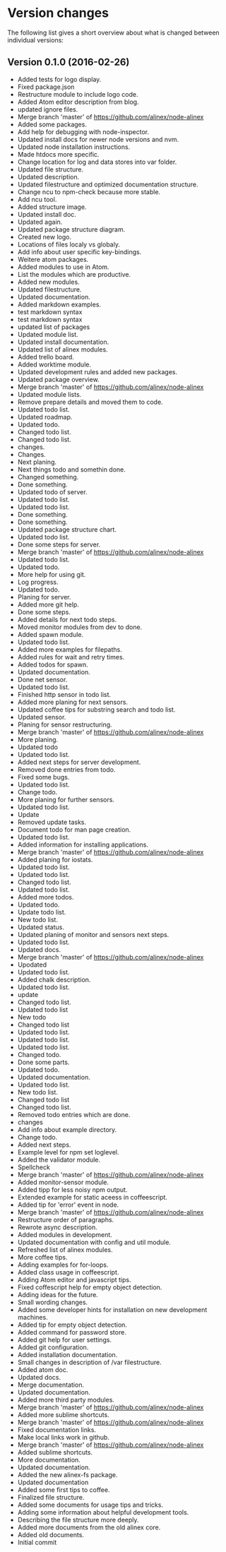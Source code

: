 Version changes
=================================================

The following list gives a short overview about what is changed between
individual versions:

Version 0.1.0 (2016-02-26)
-------------------------------------------------
- Added tests for logo display.
- Fixed package.json
- Restructure module to include logo code.
- Added Atom editor description from blog.
- updated ignore files.
- Merge branch 'master' of https://github.com/alinex/node-alinex
- Added some packages.
- Add help for debugging with node-inspector.
- Updated install docs for newer node versions and nvm.
- Updated node installation instructions.
- Made htdocs more specific.
- Change location for log and data stores into var folder.
- Updated file structure.
- Updated description.
- Updated filestructure and optimized documentation structure.
- Change ncu to npm-check because more stable.
- Add ncu tool.
- Added structure image.
- Updated install doc.
- Updated again.
- Updated package structure diagram.
- Created new logo.
- Locations of files localy vs globaly.
- Add info about user specific key-bindings.
- Weitere atom packages.
- Added modules to use in Atom.
- List the modules which are productive.
- Added new modules.
- Updated filestructure.
- Updated documentation.
- Added markdown examples.
- test markdown syntax
- test markdown syntax
- updated list of packages
- Updated module list.
- Updated install documentation.
- Updated list of alinex modules.
- Added trello board.
- Added worktime module.
- Updated development rules and added new packages.
- Updated package overview.
- Merge branch 'master' of https://github.com/alinex/node-alinex
- Updated module lists.
- Remove prepare details and moved them to code.
- Updated todo list.
- Updated roadmap.
- Updated todo.
- Changed todo list.
- Changed todo list.
- changes.
- Changes.
- Next planing.
- Next things todo and somethin done.
- Changed something.
- Done something.
- Updated todo of server.
- Updated todo list.
- Updated todo list.
- Done something.
- Done something.
- Updated package structure chart.
- Updated todo list.
- Done some steps for server.
- Merge branch 'master' of https://github.com/alinex/node-alinex
- Updated todo list.
- Updated todo.
- More help for using git.
- Log progress.
- Updated todo.
- Planing for server.
- Added more git help.
- Done some steps.
- Added details for next todo steps.
- Moved monitor modules from dev to done.
- Added spawn module.
- Updated todo list.
- Added more examples for filepaths.
- Added rules for wait and retry times.
- Added todos for spawn.
- Updated documentation.
- Done net sensor.
- Updated todo list.
- Finished http sensor in todo list.
- Added more planing for next sensors.
- Updated coffee tips for substring search and todo list.
- Updated sensor.
- Planing for sensor restructuring.
- Merge branch 'master' of https://github.com/alinex/node-alinex
- More planing.
- Updated todo
- Updated todo list.
- Added next steps for server development.
- Removed done entries from todo.
- Fixed some bugs.
- Updated todo list.
- Change todo.
- More planing for further sensors.
- Updated todo list.
- Update
- Removed update tasks.
- Document todo for man page creation.
- Updated todo list.
- Added information for installing applications.
- Merge branch 'master' of https://github.com/alinex/node-alinex
- Added planing for iostats.
- Updated todo list.
- Updated todo list.
- Changed todo list.
- Updated todo list.
- Added more todos.
- Updated todo.
- Update todo list.
- New todo list.
- Updated status.
- Updated planing of monitor and sensors next steps.
- Updated todo list.
- Updated docs.
- Merge branch 'master' of https://github.com/alinex/node-alinex
- Upodated
- Updated todo list.
- Added chalk description.
- Updated todo list.
- update
- Changed todo list.
- Updated todo list
- New todo
- Changed todo list
- Updated todo list.
- Updated todo list.
- Updated todo list.
- Changed todo.
- Done some parts.
- Updated todo.
- Updated documentation.
- Updated todo list.
- New todo list.
- Changed todo list
- Changed todo list.
- Removed todo entries which are done.
- changes
- Add info about example directory.
- Change todo.
- Added next steps.
- Example level for npm set loglevel.
- Added the validator module.
- Spellcheck
- Merge branch 'master' of https://github.com/alinex/node-alinex
- Added monitor-sensor module.
- Added tipp for less noisy npm output.
- Extended example for static aceess in coffeescript.
- Added tip for 'error' event in node.
- Merge branch 'master' of https://github.com/alinex/node-alinex
- Restructure order of paragraphs.
- Rewrote async description.
- Added modules in development.
- Updated documentation with config and util module.
- Refreshed list of alinex modules.
- More coffee tips.
- Adding examples for for-loops.
- Added class usage in coffeescript.
- Adding Atom editor and javascript tips.
- Fixed coffescript help for empty object detection.
- Adding ideas for the future.
- Small wording changes.
- Added some developer hints for installation on new development machines.
- Added tip for empty object detection.
- Added command for password store.
- Added git help for user settings.
- Added git configuration.
- Added installation documentation.
- Small changes in description of /var filestructure.
- Added atom doc.
- Updated docs.
- Merge documentation.
- Updated documentation.
- Added more third party modules.
- Merge branch 'master' of https://github.com/alinex/node-alinex
- Added more sublime shortcuts.
- Merge branch 'master' of https://github.com/alinex/node-alinex
- Fixed documentation links.
- Make local links work in github.
- Merge branch 'master' of https://github.com/alinex/node-alinex
- Added sublime shortcuts.
- More documentation.
- Updated documentation.
- Added the new alinex-fs package.
- Updated documentation
- Added some first tips to coffee.
- Finalized file structure.
- Added some documents for usage tips and tricks.
- Adding some information about helpful development tools.
- Describing the file structure more deeply.
- Added more documents from the old alinex core.
- Added old documents.
- Initial commit

